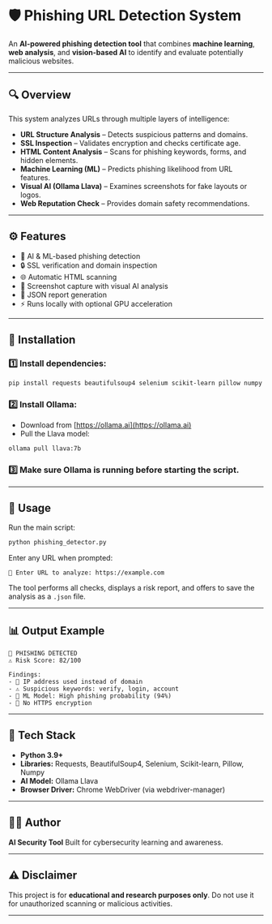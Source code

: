 # 🛡️ Phishing URL Detection System

An **AI-powered phishing detection tool** that combines **machine learning**, **web analysis**, and **vision-based AI** to identify and evaluate potentially malicious websites.

---

## 🔍 Overview

This system analyzes URLs through multiple layers of intelligence:

* **URL Structure Analysis** – Detects suspicious patterns and domains.
* **SSL Inspection** – Validates encryption and checks certificate age.
* **HTML Content Analysis** – Scans for phishing keywords, forms, and hidden elements.
* **Machine Learning (ML)** – Predicts phishing likelihood from URL features.
* **Visual AI (Ollama Llava)** – Examines screenshots for fake layouts or logos.
* **Web Reputation Check** – Provides domain safety recommendations.

---

## ⚙️ Features

* 🧠 AI & ML-based phishing detection
* 🔒 SSL verification and domain inspection
* 🌐 Automatic HTML scanning
* 📸 Screenshot capture with visual AI analysis
* 🧶 JSON report generation
* ⚡ Runs locally with optional GPU acceleration

---

## 🧮 Installation

### 1️⃣ Install dependencies:

```bash
pip install requests beautifulsoup4 selenium scikit-learn pillow numpy pandas ollama webdriver-manager
```

### 2️⃣ Install Ollama:

* Download from [https://ollama.ai](https://ollama.ai)
* Pull the Llava model:

```bash
ollama pull llava:7b
```

### 3️⃣ Make sure Ollama is running before starting the script.

---

## 🚀 Usage

Run the main script:

```bash
python phishing_detector.py
```

Enter any URL when prompted:

```
🔗 Enter URL to analyze: https://example.com
```

The tool performs all checks, displays a risk report, and offers to save the analysis as a `.json` file.

---

## 📊 Output Example

```
🔴 PHISHING DETECTED
⚠️ Risk Score: 82/100

Findings:
- 🚨 IP address used instead of domain
- ⚠️ Suspicious keywords: verify, login, account
- 🤖 ML Model: High phishing probability (94%)
- 🚨 No HTTPS encryption
```

---

## 🤩 Tech Stack

* **Python 3.9+**
* **Libraries:** Requests, BeautifulSoup4, Selenium, Scikit-learn, Pillow, Numpy
* **AI Model:** Ollama Llava
* **Browser Driver:** Chrome WebDriver (via webdriver-manager)

---

## 🧑‍💻 Author

**AI Security Tool**
Built for cybersecurity learning and awareness.

---

## ⚠️ Disclaimer

This project is for **educational and research purposes only**.
Do not use it for unauthorized scanning or malicious activities.

---
